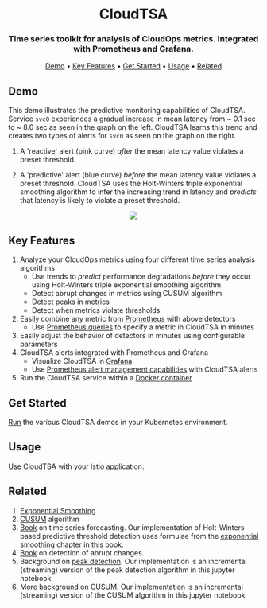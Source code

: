<h1 align="center">
  <br>
  CloudTSA
  <br>
</h1>

<h3 align="center">Time series toolkit for analysis of CloudOps metrics. Integrated with Prometheus and Grafana.</h3>

<p align="center">
  <a href="#demo">Demo</a> •
  <a href="#key-features">Key Features</a> •
  <a href="#get-started">Get Started</a> •
  <a href="#usage">Usage</a> •
  <a href="#related">Related</a>
</p>

## Demo
This demo illustrates the predictive monitoring capabilities of CloudTSA.
Service `svc0` experiences a gradual increase in mean latency from ~ 0.1 sec to ~ 8.0 sec as seen in the graph on the left. CloudTSA learns this trend and creates two types of alerts for `svc0` as seen on the graph on the right.

  1. A 'reactive' alert (pink curve) *after* the mean latency value violates a preset threshold.

  2. A 'predictive' alert (blue curve) *before* the mean latency value violates a preset threshold. CloudTSA uses the Holt-Winters triple exponential smoothing algorithm to infer the increasing trend in latency and *predicts* that latency is likely to violate a preset threshold.

  <p align="center">
    <img src="https://raw.github.ibm.com/istio-research/iter8-docs/master/cloudtsa/gif/gradual_latency.gif?token=AAAw2O5YhTlaxwF1B9WwgtCYkD__7kHHks5cWe2TwA%3D%3D">
  </p>

## Key Features

1. Analyze your CloudOps metrics using four different time series analysis algorithms
    * Use trends to *predict* performance degradations *before* they occur using Holt-Winters triple exponential smoothing algorithm
    * Detect abrupt changes in metrics using CUSUM algorithm
    * Detect peaks in metrics
    * Detect when metrics violate thresholds
2. Easily combine any metric from [Prometheus](https://prometheus.io) with above detectors
    * Use [Prometheus queries](https://prometheus.io/docs/prometheus/latest/querying/basics/) to specify a metric in CloudTSA in minutes
3. Easily adjust the behavior of detectors in minutes using configurable parameters
4. CloudTSA alerts integrated with Prometheus and Grafana
    * Visualize CloudTSA in [Grafana](https://grafana.com)
    * Use [Prometheus alert management capabilities](https://prometheus.io/docs/alerting/alertmanager/) with CloudTSA alerts
5. Run the CloudTSA service within a [Docker container](https://www.docker.com)

## Get Started
[Run](./docs/getstarted.md) the various CloudTSA demos in your Kubernetes environment.

## Usage
[Use](./docs/usage.md) CloudTSA with your Istio application.

## Related
1. [Exponential Smoothing](https://en.wikipedia.org/wiki/Exponential_smoothing)
2. [CUSUM](https://en.wikipedia.org/wiki/CUSUM) algorithm
3. [Book](https://otexts.com/fpp2/) on time series forecasting. Our implementation of Holt-Winters based predictive threshold detection uses formulae from the [exponential smoothing](https://otexts.com/fpp2/expsmooth.html) chapter in this book.
4. [Book](http://people.irisa.fr/Michele.Basseville/kniga/kniga.pdf) on detection of abrupt changes.
5. Background on [peak detection](https://nbviewer.jupyter.org/github/demotu/BMC/blob/master/notebooks/DetectPeaks.ipynb). Our implementation is an incremental (streaming) version of the peak detection algorithm in this jupyter notebook.
6. More background on [CUSUM](https://nbviewer.jupyter.org/github/demotu/BMC/blob/master/notebooks/DetectCUSUM.ipynb). Our implementation is an incremental (streaming) version of the CUSUM algorithm in this jupyter notebook.

